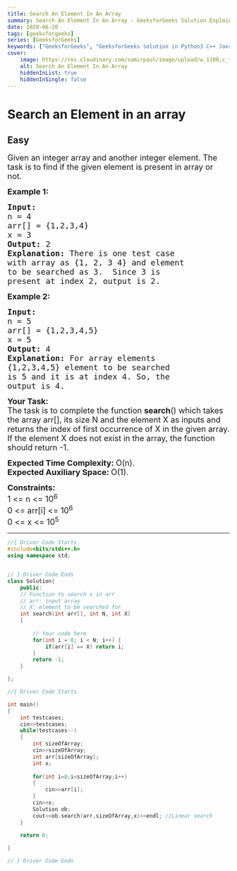 ```yaml
---
title: Search An Element In An Array
summary: Search An Element In An Array - GeeksforGeeks Solution Explained
date: 2020-06-20
tags: [geeksforgeeks]
series: [GeeksforGeeks]
keywords: ["GeeksforGeeks", "GeeksforGeeks solution in Python3 C++ Java", "Search An Element In An Array Solution Explained"]
cover:
    image: https://res.cloudinary.com/samirpaul/image/upload/w_1100,c_fit,co_rgb:FFFFFF,l_text:Arial_75_bold:Search An Element In An Array - Solution Explained/problem-solving.webp
    alt: Search An Element In An Array
    hiddenInList: true
    hiddenInSingle: false
---
```



# Search an Element in an array
## Easy
<div class="problems_problem_content__Xm_eO"><p><span style="font-size:18px">Given an integer array and another integer element. The task is to find if the given element is present in array or not.</span></p>

<p><span style="font-size:18px"><strong>Example 1:</strong></span></p>

<pre><span style="font-size:18px"><strong>Input:
</strong>n = 4
arr[] = {1,2,3,4}
x = 3
<strong>Output: </strong>2<strong>
Explanation: </strong>There is one test case 
with array as {1, 2, 3 4} and element 
to be searched as 3.&nbsp; Since 3 is 
present at index 2, output is 2.</span></pre>

<p><span style="font-size:18px"><strong>Example 2:</strong></span></p>

<pre><span style="font-size:18px"><strong>Input:
</strong>n = 5
arr[] = {1,2,3,4,5}
x = 5
<strong>Output: </strong>4<strong>
Explanation: </strong>For array elements 
{1,2,3,4,5} element to be searched 
is 5 and it is at index 4. So, the 
output is 4.</span>
</pre>

<p><span style="font-size:18px"><strong>Your Task:</strong><br>
The task is to complete the function <strong>search</strong>() which takes the array arr[], its size N and the element X as inputs and returns the index of first occurrence of X in the given array. If the element X does not exist in the array, the function should return -1.</span></p>

<p><span style="font-size:18px"><strong>Expected Time Complexity:&nbsp;</strong>O(n).<br>
<strong>Expected Auxiliary Space:&nbsp;</strong>O(1).&nbsp;</span></p>

<p><span style="font-size:18px"><strong>Constraints:</strong><br>
1 &lt;= n&nbsp;&lt;= 10<sup>6</sup><br>
0 &lt;= arr[i] &lt;= 10<sup>6</sup><br>
0 &lt;= x&nbsp;&lt;= 10<sup>5</sup></span></p>
</div>

---




```cpp
//{ Driver Code Starts
#include<bits/stdc++.h>
using namespace std;


// } Driver Code Ends
class Solution{
    public:
    // Function to search x in arr
    // arr: input array
    // X: element to be searched for
    int search(int arr[], int N, int X)
    {
        
        // Your code here
        for(int i = 0; i < N; i++) {
            if(arr[i] == X) return i;
        }
        return -1;
    }

};

//{ Driver Code Starts.

int main()
{
    int testcases;
    cin>>testcases;
    while(testcases--)
    {
        int sizeOfArray;
        cin>>sizeOfArray;
        int arr[sizeOfArray];
        int x;
        
        for(int i=0;i<sizeOfArray;i++)
        {
            cin>>arr[i];
        }
        cin>>x;
        Solution ob;
        cout<<ob.search(arr,sizeOfArray,x)<<endl; //Linear search
    }

    return 0;
    
}

// } Driver Code Ends
```
